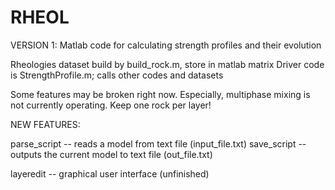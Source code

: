 # RHEOL
VERSION 1:
Matlab code for calculating strength profiles and their evolution

Rheologies dataset build by build_rock.m, store in matlab matrix
Driver code is StrengthProfile.m; calls other codes and datasets

Some features may be broken right now. Especially, multiphase mixing is not currently operating. Keep one rock per layer!

NEW FEATURES:

parse_script -- reads a model from text file (input_file.txt)
save_script  -- outputs the current model to text file (out_file.txt)

layeredit -- graphical user interface
    (unfinished)
